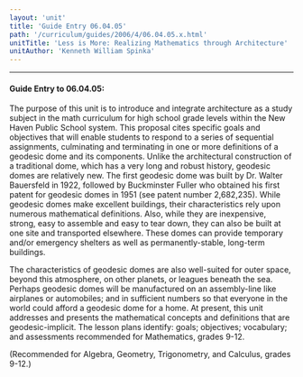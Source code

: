 ```yaml
---
layout: 'unit'
title: 'Guide Entry 06.04.05'
path: '/curriculum/guides/2006/4/06.04.05.x.html'
unitTitle: 'Less is More: Realizing Mathematics through Architecture'
unitAuthor: 'Kenneth William Spinka'
---
```


<body>
<hr/>
 <h4>
  Guide Entry to 06.04.05:
 </h4>
 <p>
  The purpose of this unit is to introduce and integrate architecture as a study subject in the math curriculum for high school grade levels within the New Haven Public School system. This proposal cites specific goals and objectives that will enable students to respond to a series of sequential assignments, culminating and terminating in one or more definitions of a geodesic dome and its components. Unlike the architectural construction of a traditional dome, which has a very long and robust history, geodesic domes are relatively new. The first geodesic dome was built by Dr. Walter Bauersfeld in 1922, followed by Buckminster Fuller who obtained his first patent for geodesic domes in 1951 (see patent number 2,682,235). While geodesic domes make excellent buildings, their characteristics rely upon numerous mathematical definitions. Also, while they are inexpensive, strong, easy to assemble and easy to tear down, they can also be built at one site and transported elsewhere. These domes can provide temporary and/or emergency shelters as well as permanently-stable, long-term buildings.
 </p>
<p>
  The characteristics of geodesic domes are also well-suited for outer space, beyond this atmosphere, on other planets, or leagues beneath the sea. Perhaps geodesic domes will be manufactured on an assembly-line like airplanes or automobiles; and in sufficient numbers so that everyone in the world could afford a geodesic dome for a home. At present, this unit addresses and presents the mathematical concepts and definitions that are geodesic-implicit. The lesson plans identify: goals; objectives; vocabulary; and assessments recommended for Mathematics, grades 9-12.
 </p>
<p>
  (Recommended for Algebra, Geometry, Trigonometry, and Calculus, grades 9-12.)
 </p>

</body>
